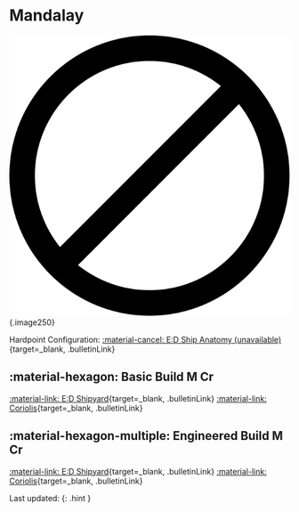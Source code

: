 # Mandalay
![Ship Image](../assets/icons/d.svg){.image250}

Hardpoint Configuration: [:material-cancel: E:D Ship Anatomy (unavailable)](mandalay.md){target=_blank, .bulletinLink}

## :material-hexagon: Basic Build **M Cr**

[:material-link: E:D Shipyard](){target=_blank, .bulletinLink}
[:material-link: Coriolis](){target=_blank, .bulletinLink}

## :material-hexagon-multiple: Engineered Build **M Cr**

[:material-link: E:D Shipyard](){target=_blank, .bulletinLink}
[:material-link: Coriolis](){target=_blank, .bulletinLink}

Last updated: 
{: .hint }
